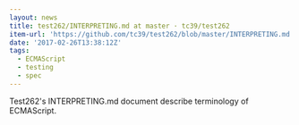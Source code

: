 ```yaml
---
layout: news
title: test262/INTERPRETING.md at master · tc39/test262
item-url: 'https://github.com/tc39/test262/blob/master/INTERPRETING.md'
date: '2017-02-26T13:38:12Z'
tags:
  - ECMAScript
  - testing
  - spec
---
```

Test262's INTERPRETING.md document describe terminology of ECMAScript.
